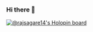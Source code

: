 ### Hi there 👋
[![@rajsagare14's Holopin board](https://holopin.me/rajsagare14)](https://holopin.io/@rajsagare14)

<!--
**rajsagare14/rajsagare14** is a ✨ _special_ ✨ repository because its `README.md` (this file) appears on your GitHub profile.

Here are some ideas to get you started:

- 🔭 I’m currently working on ...
- 🌱 I’m currently learning ...
- 👯 I’m looking to collaborate on ...
- 🤔 I’m looking for help with ...
- 💬 Ask me about ...
- 📫 How to reach me: ...
- 😄 Pronouns: ...
- ⚡ Fun fact: ...
-->
